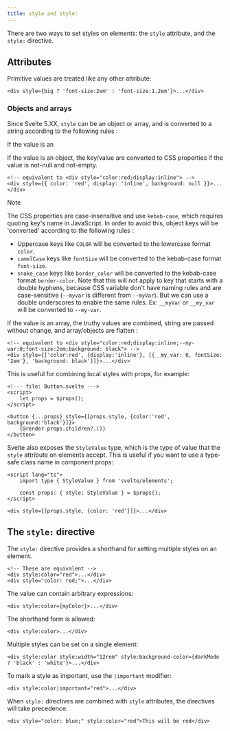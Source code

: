 ```yaml
---
title: style and style:
---
```


There are two ways to set styles on elements: the `style` attribute, and the `style:` directive.

## Attributes

Primitive values are treated like any other attribute:

```svelte
<div style={big ? 'font-size:2em' : 'font-size:1.2em'}>...</div>
```

### Objects and arrays

Since Svelte 5.XX, `style` can be an object or array, and is converted to a string according to the following rules :

If the value is an 

If the value is an object, the key/value are converted to CSS properties if the value is not-null and not-empty.

```svelte
<!-- equivalent to <div style="color:red;display:inline"> -->
<div style={{ color: 'red', display: 'inline', background: null }}>...</div>
```

> [!NOTE]
> The CSS properties are case-insensitive and use `kebab-case`, which requires quoting key's name in JavaScript.
> In order to avoid this, object keys will be 'converted' according to the following rules :
> * Uppercase keys like `COLOR` will be converted to the lowercase format `color`.
> * `camelCase` keys like `fontSize` will be converted to the kebab-case format `font-size`.
> * `snake_case` keys like `border_color` will be converted to the kebab-case format `border-color`.
> Note that this will not apply to key that starts with a double hyphens, because CSS variable don't have naming rules and are case-sensitive (`--myvar` is different from `--myVar`).
> But we can use a double underscores to enable the same rules. Ex: `__myVar` or `__my_var` will be converted to `--my-var`.

If the value is an array, the truthy values are combined, string are passed without change, and array/objects are flatten :

```svelte
<!-- equivalent to <div style="color:red;display:inline;--my-var:0;font-size:2em;background: black"> -->
<div style={['color:red', {display:'inline'}, [{__my_var: 0, fontSize: '2em'}, 'background: black']]}>...</div>
```

This is useful for combining local styles with props, for example:

```svelte
<!--- file: Button.svelte --->
<script>
	let props = $props();
</script>

<button {...props} style={[props.style, {color:'red', background:'black'}]}>
	{@render props.children?.()}
</button>
```


Svelte also exposes the `StyleValue` type, which is the type of value that the `style` attribute on elements accept. This is useful if you want to use a type-safe class name in component props:

```svelte
<script lang="ts">
	import type { StyleValue } from 'svelte/elements';

	const props: { style: StyleValue } = $props();
</script>

<div style={[props.style, {color: 'red'}]}>...</div>
```


## The `style:` directive

The `style:` directive provides a shorthand for setting multiple styles on an element.

```svelte
<!-- These are equivalent -->
<div style:color="red">...</div>
<div style="color: red;">...</div>
```

The value can contain arbitrary expressions:

```svelte
<div style:color={myColor}>...</div>
```

The shorthand form is allowed:

```svelte
<div style:color>...</div>
```

Multiple styles can be set on a single element:

```svelte
<div style:color style:width="12rem" style:background-color={darkMode ? 'black' : 'white'}>...</div>
```

To mark a style as important, use the `|important` modifier:

```svelte
<div style:color|important="red">...</div>
```

When `style:` directives are combined with `style` attributes, the directives will take precedence:

```svelte
<div style="color: blue;" style:color="red">This will be red</div>
```
